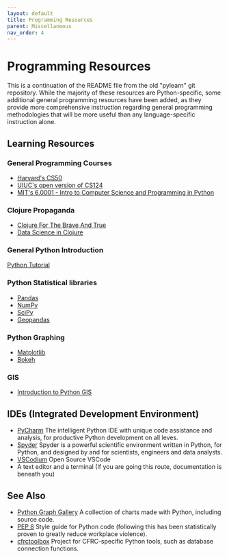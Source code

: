 ```yaml
---
layout: default
title: Programming Resources
parent: Miscellaneous
nav_order: 4
---
```


# Programming Resources

This is a continuation of the README file from the old "pylearn" git
repository. While the majority of these resources are Python-specific,
some additional general programming resources have been added, as they
provide more comprehensive instruction regarding general programming
methodologies that will be more useful than any language-specific
instruction alone.

## Learning Resources

### General Programming Courses

- [Harvard's CS50](https://cs50.harvard.edu/x/2023/)
- [UIUC's open version of CS124](https://www.learncs.online/)
- [MIT's 6.0001 - Intro to Computer Science and Programming in
  Python](https://ocw.mit.edu/courses/6-0001-introduction-to-computer-science-and-programming-in-python-fall-2016/)

### Clojure Propaganda
- [Clojure For The Brave And True](https://www.braveclojure.com/clojure-for-the-brave-and-true/)
- [Data Science in Clojure](https://scicloj.github.io/)

### General Python Introduction

[Python Tutorial](https://www.w3schools.com/python/default.asp)

### Python Statistical libraries

- [Pandas](https://www.w3schools.com/python/pandas/default.asp)
- [NumPy](https://www.w3schools.com/python/numpy/default.asp)
- [SciPy](https://www.w3schools.com/python/scipy/index.php)
- [Geopandas](https://geopandas.org/en/stable/)

### Python Graphing

- [Matplotlib](https://www.w3schools.com/python/matplotlib_intro.asp)
- [Bokeh](https://bokeh.org/)

### GIS

- [Introduction to Python
  GIS](https://automating-gis-processes.github.io/CSC18/lessons/L1/Intro-Python-GIS.html)

## IDEs (Integrated Development Environment)

- [PyCharm](https://www.jetbrains.com/toolbox-app/) The intelligent
  Python IDE with unique code assistance and analysis, for productive
  Python development on all leves.
- [Spyder](https://github.com/spyder-ide/spyder) Spyder is a powerful
  scientific environment written in Python, for Python, and designed by
  and for scientists, engineers and data analysts.
- [VSCodium](https://vscodium.com/) Open Source VSCode
- A text editor and a terminal (If you are going this route,
  documentation is beneath you)

## See Also

- [Python Graph Gallery](https://www.python-graph-gallery.com/) A
  collection of charts made with Python, including source code.
- [PEP 8](https://www.python.org/dev/peps/pep-0008/) Style guide for
  Python code (following this has been statistically proven to greatly
  reduce workplace violence).
- [cfrctoolbox](https://github.com/cfrc-uiuc/cfrctoolbox/) Project for
  CFRC-specific Python tools, such as database connection functions.
